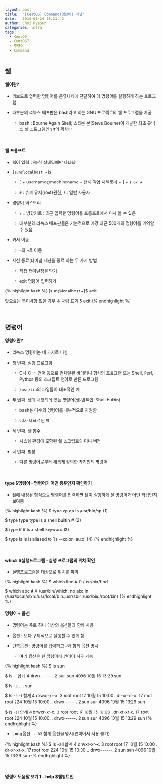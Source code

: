 ```yaml
---
layout: post
title:  "[CentOS] Command(명령어) 개념"
date:   2019-09-24 22:21:43
author: Choi HyeSun
categories: infra
tags:
  - CentOS
  - CentOS7
  - 명령어
  - Command
---
```


## 쉘

#### 쉘이란?

- 키보드로 입력한 명령어를 운영체제에 전달하여 이 명령어를 실행하게 하는 프로그램

- 대부분의 리눅스 배포판은 bash라고 하는 GNU 프로젝트의 쉘 프로그램을 제공

  - bash : Bourne Again Shell; 스티븐 본(Steve Bourne)이 개발한 최초 유닉스 쉘 프로그램인 sh의 확장판
  
<br>

#### 쉘 프롬프트

- 쉘이 입력 가능한 상태일때만 나타남

- `[sun@localhost ~]$`

  - \[ + username@machinename + 현재 작업 디렉토리 + ] + `$ or #`
  
  - `#` : 슈퍼 유저(root)권한, `$` : 일반 사용자
  
- 명령어 히스토리

  - `↑` `↓` 방향키로 : 최근 입력한 명령어를 프롬프트에서 다시 볼 수 있음

  - 대부분의 리눅스 배포판들은 기본적으로 가장 최근 500개의 명령어를 기억할 수 있음
  
- 커서 이동

  - `←`와 `→`로 이동
  
- 세션 종료(터미널 세션을 종료)하는 두 가지 방법

  - 직접 터미널창을 닫기
  
  - exit 명령어 입력하기

{% highlight bash %}
[sun@localhost ~]$ exit

앞으로는 특이사항 없을 경우 ↓ 처럼 표기
$ exit
{% endhighlight %}

<br>

## 명령어

#### 명령어란?

- 리눅스 명령어는 네 가지로 나뉨

- 첫 번째. 실행 프로그램

  - C나 C++ 언어 등으로 컴파일된 바이러니 형식의 프로그램 또는 Shell, Perl, Python 등의 스크립트 언어로 만든 프로그램
  
  - `/usr/bin`의 파일들이 대표적인 예

- 두 번째. 쉘에 내장되어 있는 명령어(쉘-빌트인; Shell builtin)

  - bash는 다수의 명령어를 내부적으로 지원함

  - `cd`가 대표적인 예

- 세 번째. 쉘 함수

  - 시스템 환경에 포함된 쉘 스크립트의 미니 버전

- 네 번째. 별칭

  - 다른 명령어로부터 새롭게 정의한 자기만의 명령어

<br>

#### type $명령어 - 명령어가 어떤 종류인지 확인하기

- 쉘에 내장된 형식으로 명령어를 입력하면 쉘이 실행하게 될 명령어가 어떤 타입인지 보여줌

{% highlight bash %}
$ type cp
cp is /usr/bin/cp (1)

$ type type
type is a shell builtin # (2)

$ type if
if is a shell keyword (3)

$ type ls
ls is aliased to `ls --color=auto' (4)
{% endhighlight %}

<br>

#### which $실행프로그램 - 실행 프로그램의 위치 확인

- 실행프로그램을 대상으로 위치를 파악

{% highlight bash %}
$ which find # O
/usr/bin/find

$ which abc # X
/usr/bin/which: no abc in (/usr/local/sbin:/usr/local/bin:/usr/sbin:/usr/bin:/root/bin)
{% endhighlight %}

#### 명령어 + 옵션

- 명령어는 주로 하나 이상의 옵션들과 함께 사용

- 옵션 : 보다 구체적으로 실행할 수 있게 함

- 단축옵션 : 명령어를 입력하고 `-`와 함께 옵션 명시

  - 여러 옵션을 한 명령어에 연이어 사용 가능

{% highlight bash %}
$ ls
sun

$ ls -l
합계 4
drwx------. 2 sun sun 4096 10월 15 13:29 sun

$ ls -a
.  ..  sun

$ ls -a -l
합계 4
drwxr-xr-x.  3 root root   17 10월 15 10:00 .
dr-xr-xr-x. 17 root root  224 10월 15 10:00 ..
drwx------.  2 sun  sun  4096 10월 15 13:29 sun

$ ls -al
합계 4
drwxr-xr-x.  3 root root   17 10월 15 10:00 .
dr-xr-xr-x. 17 root root  224 10월 15 10:00 ..
drwx------.  2 sun  sun  4096 10월 15 13:29 sun
{% endhighlight %}

- Long옵션 : `--`와 함께 옵션을 명시(연이어서 사용 불가)

{% highlight bash %}
$ ls -all
합계 4
drwxr-xr-x.  3 root root   17 10월 15 10:00 .
dr-xr-xr-x. 17 root root  224 10월 15 10:00 ..
drwx------.  2 sun  sun  4096 10월 15 13:29 sun
{% endhighlight %}

<br>

#### 명령어 도움말 보기 1 - help $쉘빌트인

#### 

